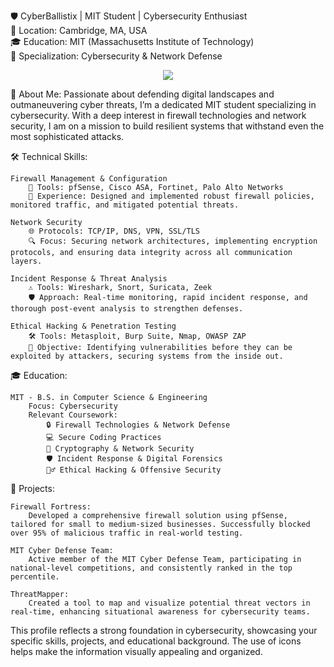 🛡️ CyberBallistix | MIT Student | Cybersecurity Enthusiast<br/>
📍 Location: Cambridge, MA, USA<br/>
🎓 Education: MIT (Massachusetts Institute of Technology)<br/>
🎯 Specialization: Cybersecurity & Network Defense<br/>

<p align="center">
  <a href="https://google.com" alt="Website"><img src="https://img.shields.io/badge/See_my_website-here-brightgreen" /></a>
</p>

🚀 About Me:
Passionate about defending digital landscapes and outmaneuvering cyber threats, I’m a dedicated MIT student specializing in cybersecurity. With a deep interest in firewall technologies and network security, I am on a mission to build resilient systems that withstand even the most sophisticated attacks.

🛠️ Technical Skills:

    Firewall Management & Configuration
        🔐 Tools: pfSense, Cisco ASA, Fortinet, Palo Alto Networks
        🔧 Experience: Designed and implemented robust firewall policies, monitored traffic, and mitigated potential threats.

    Network Security
        🌐 Protocols: TCP/IP, DNS, VPN, SSL/TLS
        🔍 Focus: Securing network architectures, implementing encryption protocols, and ensuring data integrity across all communication layers.

    Incident Response & Threat Analysis
        ⚠️ Tools: Wireshark, Snort, Suricata, Zeek
        🛡️ Approach: Real-time monitoring, rapid incident response, and thorough post-event analysis to strengthen defenses.

    Ethical Hacking & Penetration Testing
        🛠️ Tools: Metasploit, Burp Suite, Nmap, OWASP ZAP
        🎯 Objective: Identifying vulnerabilities before they can be exploited by attackers, securing systems from the inside out.

🎓 Education:

    MIT - B.S. in Computer Science & Engineering
        Focus: Cybersecurity
        Relevant Coursework:
            🔒 Firewall Technologies & Network Defense
            💻 Secure Coding Practices
            🔧 Cryptography & Network Security
            🛡️ Incident Response & Digital Forensics
            🕵️‍♂️ Ethical Hacking & Offensive Security

🌟 Projects:

    Firewall Fortress:
        Developed a comprehensive firewall solution using pfSense, tailored for small to medium-sized businesses. Successfully blocked over 95% of malicious traffic in real-world testing.

    MIT Cyber Defense Team:
        Active member of the MIT Cyber Defense Team, participating in national-level competitions, and consistently ranked in the top percentile.

    ThreatMapper:
        Created a tool to map and visualize potential threat vectors in real-time, enhancing situational awareness for cybersecurity teams.

This profile reflects a strong foundation in cybersecurity, showcasing your specific skills, projects, and educational background. The use of icons helps make the information visually appealing and organized.
